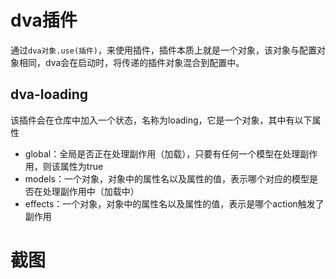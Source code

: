 # dva插件

通过```dva对象.use(插件)```，来使用插件，插件本质上就是一个对象，该对象与配置对象相同，dva会在启动时，将传递的插件对象混合到配置中。

## dva-loading

该插件会在仓库中加入一个状态，名称为loading，它是一个对象，其中有以下属性

- global：全局是否正在处理副作用（加载），只要有任何一个模型在处理副作用，则该属性为true
- models：一个对象，对象中的属性名以及属性的值，表示哪个对应的模型是否在处理副作用中（加载中）
- effects：一个对象，对象中的属性名以及属性的值，表示是哪个action触发了副作用

# 截图